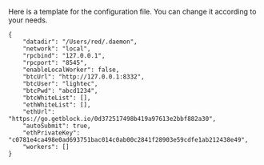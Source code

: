 Here is a template for the configuration file. You can change it according to your needs.

    {
        "datadir": "/Users/red/.daemon",
        "network": "local",
        "rpcbind": "127.0.0.1",
        "rpcport": "8545",
        "enableLocalWorker": false,
        "btcUrl": "http://127.0.0.1:8332",
        "btcUser": "lightec",
        "btcPwd": "abcd1234",
        "btcWhiteList": [],
        "ethWhiteList": [],
        "ethUrl": "https://go.getblock.io/0d372517498b419a97613e2bbf882a30",
        "autoSubmit": true,
        "ethPrivateKey": "c0781e4ca498e0ad693751bac014c0ab00c2841f28903e59cdfe1ab212438e49",
        "workers": []
    } 
